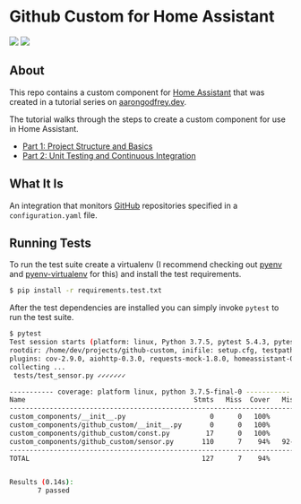 # Github Custom for Home Assistant

[![](https://img.shields.io/github/license/boralyl/github-custom-component-tutorial?style=for-the-badge)](LICENSE)
[![](https://img.shields.io/github/workflow/status/boralyl/github-custom-component-tutorial/Python%20package?style=for-the-badge)](https://github.com/boralyl/github-custom-component-tutorial/actions)

## About

This repo contains a custom component for [Home Assistant](https://www.home-assistant.io) that was created in a tutorial series
on [aarongodfrey.dev](https://aarongodfrey.dev/home%20automation/building_a_home_assistant_custom_component_part_1/).

The tutorial walks through the steps to create a custom component for use in Home Assistant.

* [Part 1: Project Structure and Basics](https://aarongodfrey.dev/home%20automation/building_a_home_assistant_custom_component_part_1/)
* [Part 2: Unit Testing and Continuous Integration](https://aarongodfrey.dev/home%20automation/building_a_home_assistant_custom_component_part_2/)

## What It Is

An integration that monitors [GitHub](https://github.com/) repositories specified in a `configuration.yaml` file.

## Running Tests

To run the test suite create a virtualenv (I recommend checking out [pyenv](https://github.com/pyenv/pyenv) and [pyenv-virtualenv](https://github.com/pyenv/pyenv-virtualenv) for this) and install the test requirements.

```bash
$ pip install -r requirements.test.txt
```

After the test dependencies are installed you can simply invoke `pytest` to run
the test suite.

```bash
$ pytest
Test session starts (platform: linux, Python 3.7.5, pytest 5.4.3, pytest-sugar 0.9.3)
rootdir: /home/dev/projects/github-custom, inifile: setup.cfg, testpaths: tests
plugins: cov-2.9.0, aiohttp-0.3.0, requests-mock-1.8.0, homeassistant-0.1.1, timeout-1.3.4, sugar-0.9.3
collecting ...
 tests/test_sensor.py ✓✓✓✓✓✓✓                                                                                                                                                  100% ██████████

----------- coverage: platform linux, python 3.7.5-final-0 -----------
Name                                          Stmts   Miss  Cover   Missing
---------------------------------------------------------------------------
custom_components/__init__.py                     0      0   100%
custom_components/github_custom/__init__.py       0      0   100%
custom_components/github_custom/const.py         17      0   100%
custom_components/github_custom/sensor.py       110      7    94%   92-95, 113, 118, 127
---------------------------------------------------------------------------
TOTAL                                           127      7    94%


Results (0.14s):
       7 passed
```
